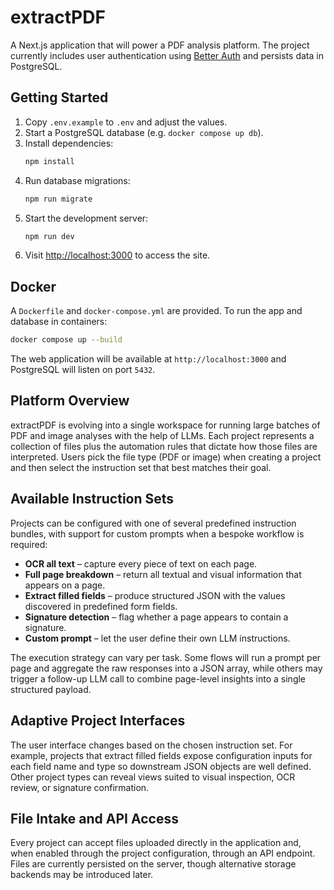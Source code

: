 # extractPDF

A Next.js application that will power a PDF analysis platform. The project currently includes user authentication using [Better Auth](https://github.com/better-auth/better-auth) and persists data in PostgreSQL.

## Getting Started

1. Copy `.env.example` to `.env` and adjust the values.
2. Start a PostgreSQL database (e.g. `docker compose up db`).
3. Install dependencies:
   ```bash
   npm install
   ```
4. Run database migrations:
   ```bash
   npm run migrate
   ```
5. Start the development server:
   ```bash
   npm run dev
   ```
6. Visit [http://localhost:3000](http://localhost:3000) to access the site.

## Docker

A `Dockerfile` and `docker-compose.yml` are provided. To run the app and database in containers:

```bash
docker compose up --build
```

The web application will be available at `http://localhost:3000` and PostgreSQL will listen on port `5432`.

## Platform Overview

extractPDF is evolving into a single workspace for running large batches of PDF and image analyses with the help of LLMs. Each project represents a collection of files plus the automation rules that dictate how those files are interpreted. Users pick the file type (PDF or image) when creating a project and then select the instruction set that best matches their goal.

## Available Instruction Sets

Projects can be configured with one of several predefined instruction bundles, with support for custom prompts when a bespoke workflow is required:

- **OCR all text** – capture every piece of text on each page.
- **Full page breakdown** – return all textual and visual information that appears on a page.
- **Extract filled fields** – produce structured JSON with the values discovered in predefined form fields.
- **Signature detection** – flag whether a page appears to contain a signature.
- **Custom prompt** – let the user define their own LLM instructions.

The execution strategy can vary per task. Some flows will run a prompt per page and aggregate the raw responses into a JSON array, while others may trigger a follow-up LLM call to combine page-level insights into a single structured payload.

## Adaptive Project Interfaces

The user interface changes based on the chosen instruction set. For example, projects that extract filled fields expose configuration inputs for each field name and type so downstream JSON objects are well defined. Other project types can reveal views suited to visual inspection, OCR review, or signature confirmation.

## File Intake and API Access

Every project can accept files uploaded directly in the application and, when enabled through the project configuration, through an API endpoint. Files are currently persisted on the server, though alternative storage backends may be introduced later.
